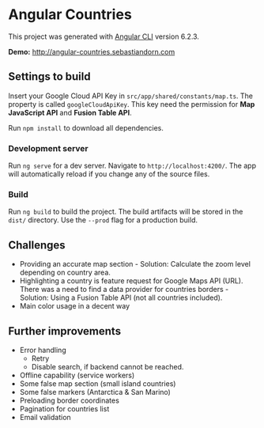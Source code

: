 # Angular Countries

This project was generated with [Angular CLI](https://github.com/angular/angular-cli) version 6.2.3.

**Demo:** http://angular-countries.sebastiandorn.com

## Settings to build

Insert your Google Cloud API Key in `src/app/shared/constants/map.ts`. 
The property is called `googleCloudApiKey`.
This key need the permission for **Map JavaScript API** and **Fusion Table API**.

Run `npm install` to download all dependencies.

### Development server

Run `ng serve` for a dev server. Navigate to `http://localhost:4200/`. The app will automatically reload if you change any of the source files.

### Build

Run `ng build` to build the project. The build artifacts will be stored in the `dist/` directory. Use the `--prod` flag for a production build.

## Challenges

* Providing an accurate map section - Solution: Calculate the zoom level depending on country area.
* Highlighting a country is feature request for Google Maps API (URL). There was a need to find a data provider for countries borders - Solution: Using a Fusion Table API (not all countries included).
* Main color usage in a decent way

## Further improvements

* Error handling
  * Retry
  * Disable search, if backend cannot be reached.
* Offline capability (service workers)
* Some false map section (small island countries)
* Some false markers (Antarctica & San Marino)
* Preloading border coordinates
* Pagination for countries list
* Email validation

